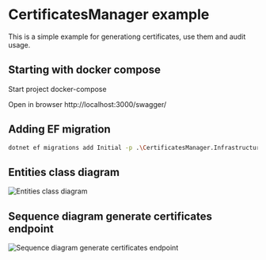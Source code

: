 # CertificatesManager example

This is a simple example for generationg certificates, use them and audit usage.

## Starting with docker compose

Start project docker-compose

Open in browser http://localhost:3000/swagger/

## Adding EF migration

```sh
dotnet ef migrations add Initial -p .\CertificatesManager.Infrastructure\CertificatesManager.Infrastructure.csproj -s .\CertificatesManager.Api\CertificatesManager.Api.csproj -o Data/Migrations
```

## Entities class diagram

![Entities class diagram](https://cdn-0.plantuml.com/plantuml/png/ZOz12i90303lUKK-q1SeMEf9H1741sntOmcahMooXLBxTwk8K1KqXq1W9Z2vcekMQW4lJXKBfxHh0maCWDDSKYdiKTgcmat00Iko1UfzZJ32qrfJD3wpTqPpJotoP1uYTyveI_tRXs_iu_eBFL9a9_jKbnH_qYiyAOMYdwIEFNsclD9nUSsoMHD0Jar8jTm0)

## Sequence diagram generate certificates endpoint

![Sequence diagram generate certificates endpoint](https://cdn-0.plantuml.com/plantuml/png/fP8nIyH044Rx-nLJQY48Og65t171wXfFqNQo-P9Rt9sSCnCz_xq915p1W6Azyzw-PMTjpkf3JdG7WRA3AgZ7DWPssCfUeXnOETFEFnB8N6EOviiJl0wGW2tCkCC3Zhv9iPCCSGeGXwwUK3yQbCvkIl-MPGHqSuXq_HLmGQ5C-7d-ksW7VOi1XQLQKCoJ4_zyUNvLdCnahuMbBA6Jm2aP-JxQsEWnmqvNIvB5m7lue4BTV4DJNh4GUbjNlJYEFkARfY71-n-fgiyvEeKzImSZxwbXvvfj2LxwfBa-HNFgMng9o8bao3NKgErrYYiVzwkVdBVZl_urf9bMynC0)

